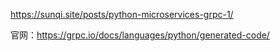 https://sunqi.site/posts/python-microservices-grpc-1/


官网：https://grpc.io/docs/languages/python/generated-code/
